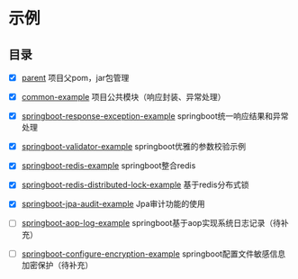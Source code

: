 # 示例
## 目录
-[x] [parent](./parent) 项目父pom，jar包管理

-[x] [common-example](./common-example) 项目公共模块（响应封装、异常处理）

-[x] [springboot-response-exception-example](./springboot-response-exception-example) springboot统一响应结果和异常处理

-[x] [springboot-validator-example](./springboot-validator-example) springboot优雅的参数校验示例

-[x] [springboot-redis-example](./springboot-redis-example) springboot整合redis

-[x] [springboot-redis-distributed-lock-example](./springboot-redis-distributed-lock-example) 基于redis分布式锁

-[x] [springboot-jpa-audit-example](./springboot-jpa-audit-example) Jpa审计功能的使用

-[ ] [springboot-aop-log-example](./springboot-aop-log-example) springboot基于aop实现系统日志记录（待补充）

-[ ] [springboot-configure-encryption-example](./springboot-configure-encryption-example) springboot配置文件敏感信息加密保护（待补充）
